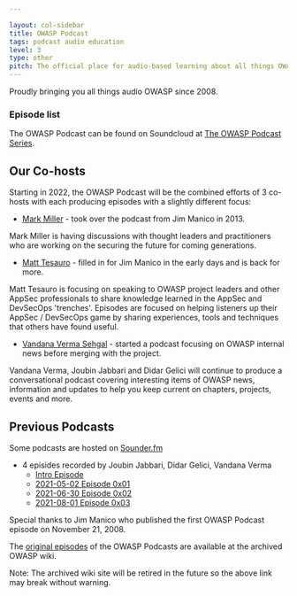 ```yaml
---

layout: col-sidebar
title: OWASP Podcast
tags: podcast audio education
level: 3
type: other
pitch: The official place for audio-based learning about all things OWASP
---
```


Proudly bringing you all things audio OWASP since 2008.

### Episode list

The OWASP Podcast can be found on Soundcloud at [The OWASP Podcast Series](https://soundcloud.com/owasp-podcast).

## Our Co-hosts

Starting in 2022, the OWASP Podcast will be the combined efforts of 3 co-hosts with each producing episodes with a slightly different focus:

* [Mark Miller](mailto:mark.miller@owasp.org) - took over the podcast from Jim Manico in 2013.

Mark Miller is having discussions with thought leaders and practitioners who are working on the securing the future for coming generations.

* [Matt Tesauro](mailto:matt.tesauro@owasp.org) - filled in for Jim Manico in the early days and is back for more.

Matt Tesauro is focusing on speaking to OWASP project leaders and other AppSec professionals to share knowledge learned in the AppSec and DevSecOps 'trenches'. Episodes are focused on helping listeners up their AppSec / DevSecOps game by sharing experiences, tools and techniques that others have found useful.

* [Vandana Verma Sehgal](mailto:vandana.verma@owasp.org) - started a podcast focusing on OWASP internal news before merging with the project.

Vandana Verma, Joubin Jabbari and Didar Gelici will continue to produce a conversational podcast covering interesting items of OWASP news, information and updates to help you keep current on chapters, projects, events and more.

## Previous Podcasts

Some podcasts are hosted on [Sounder.fm](https://owasp.sounder.fm/)

* 4 episides recorded by Joubin Jabbari, Didar Gelici, Vandana Verma
  * [Intro Episode](https://owasp.sounder.fm/episode/intro)
  * [2021-05-02 Episode 0x01](https://owasp.sounder.fm/episode/0x01)
  * [2021-06-30 Episode 0x02](https://owasp.sounder.fm/episode/0x02-2021-06-30)
  * [2021-08-01 Episode 0x03](https://owasp.sounder.fm/episode/owasp-top-10-2021)

Special thanks to Jim Manico who published the first OWASP Podcast episode on November 21, 2008.

The [original episodes](https://wiki.owasp.org/index.php/OWASP_Podcast#tab=Original_Series_with_Jim_Manico) of the OWASP Podcasts are available at the archived OWASP wiki.

Note: The archived wiki site will be retired in the future so the above link may break without warning.
